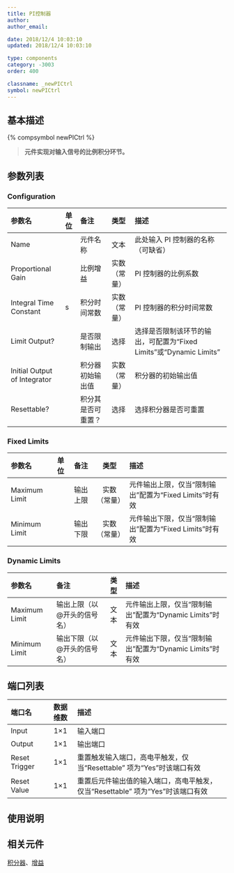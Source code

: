 ```yaml
---
title: PI控制器
author:
author_email:

date: 2018/12/4 10:03:10
updated: 2018/12/4 10:03:10

type: components
category: -3003
order: 400

classname: _newPICtrl
symbol: newPICtrl
---
```


## 基本描述

{% compsymbol newPICtrl %}

> **元件实现对输入信号的比例积分环节。**

## 参数列表

### Configuration

| 参数名                       | 单位 | 备注               |     类型     | 描述                                                               |
| :--------------------------- | :--- | :----------------- | :----------: | :----------------------------------------------------------------- |
| Name                         |      | 元件名称           |     文本     | 此处输入 PI 控制器的名称（可缺省）                                 |
| Proportional Gain            |      | 比例增益           | 实数（常量） | PI 控制器的比例系数                                                |
| Integral Time Constant       | s    | 积分时间常数       | 实数（常量） | PI 控制器的积分时间常数                                            |
| Limit Output?                |      | 是否限制输出       |     选择     | 选择是否限制该环节的输出，可配置为“Fixed Limits”或“Dynamic Limits” |
| Initial Output of Integrator |      | 积分器初始输出值   | 实数（常量） | 积分器的初始输出值                                                 |
| Resettable?                  |      | 积分其是否可重置？ |     选择     | 选择积分器是否可重置                                               |

### Fixed Limits

| 参数名        | 单位 | 备注     |     类型     | 描述                                                   |
| :------------ | :--- | :------- | :----------: | :----------------------------------------------------- |
| Maximum Limit |      | 输出上限 | 实数（常量） | 元件输出上限，仅当“限制输出”配置为“Fixed Limits”时有效 |
| Minimum Limit |      | 输出下限 | 实数（常量） | 元件输出下限，仅当“限制输出”配置为“Fixed Limits”时有效 |

### Dynamic Limits

| 参数名        | 备注                        | 类型 | 描述                                                     |
| :------------ | :-------------------------- | :--: | :------------------------------------------------------- |
| Maximum Limit | 输出上限（以@开头的信号名） | 文本 | 元件输出上限，仅当“限制输出”配置为“Dynamic Limits”时有效 |
| Minimum Limit | 输出下限（以@开头的信号名） | 文本 | 元件输出下限，仅当“限制输出”配置为“Dynamic Limits”时有效 |

## 端口列表

| 端口名        | 数据维数 | 描述                                                                           |
| :------------ | :------: | :----------------------------------------------------------------------------- |
| Input         |   1×1    | 输入端口                                                                       |
| Output        |   1×1    | 输出端口                                                                       |
| Reset Trigger |   1×1    | 重置触发输入端口，高电平触发，仅当“Resettable” 项为“Yes”时该端口有效           |
| Reset Value   |   1×1    | 重置后元件输出值的输入端口，高电平触发，仅当“Resettable” 项为“Yes”时该端口有效 |

## 使用说明

## 相关元件

[积分器](comp_newIntegrator.html)、[增益](comp_newGain.html)
